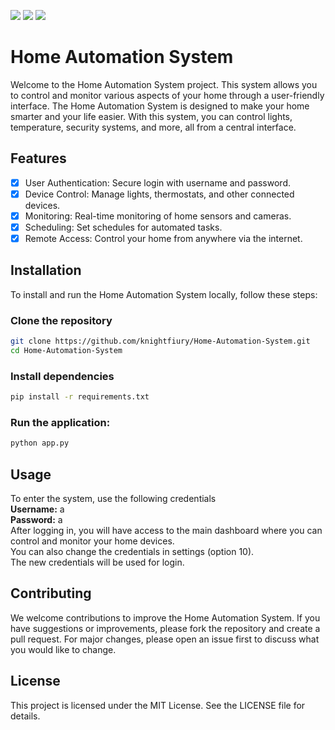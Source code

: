 [![](https://img.shields.io/github/last-commit/knightfiury/Home-Automation-System)](https://github.com/KnightFiury/Home-Automation-System)
[![](https://tokei.ekzhang.com/b1/github/knightfiury/Home-Automation-System)](https://github.com/KnightFiury/Home-Automation-System)
[![](https://img.shields.io/badge/License-MIT-blue.svg)](https://github.com/KnightFiury/Home-Automation-System)


# Home Automation System
Welcome to the Home Automation System project. This system allows you to control and monitor various aspects of your home through a user-friendly interface.
The Home Automation System is designed to make your home smarter and your life easier. With this system, you can control lights, temperature, security systems, and more, all from a central interface.

## Features
- [x] User Authentication: Secure login with username and password.
- [x] Device Control: Manage lights, thermostats, and other connected devices.
- [x] Monitoring: Real-time monitoring of home sensors and cameras.
- [x] Scheduling: Set schedules for automated tasks.
- [x] Remote Access: Control your home from anywhere via the internet.

## Installation
To install and run the Home Automation System locally, follow these steps:

### Clone the repository

```bash
git clone https://github.com/knightfiury/Home-Automation-System.git
cd Home-Automation-System
```

### Install dependencies

```bash
pip install -r requirements.txt
```

### Run the application:

```bash
python app.py
```

## Usage
To enter the system, use the following credentials <br />
**Username:** a <br />
**Password:** a <br />
After logging in, you will have access to the main dashboard where you can control and monitor your home devices. <br />
You can also change the credentials in settings (option 10). <br />
The new credentials will be used for login.

## Contributing
We welcome contributions to improve the Home Automation System. If you have suggestions or improvements, please fork the repository and create a pull request. For major changes, please open an issue first to discuss what you would like to change.

## License
This project is licensed under the MIT License. See the LICENSE file for details.


